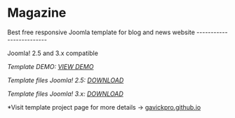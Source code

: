 Magazine
===========================

Best free responsive Joomla template for blog and news website -------------------------

Joomla! 2.5 and 3.x compatible

_Template DEMO: [VIEW DEMO](http://demo.gavick.com/joomla25/magazine/)_

_Template files Joomla! 2.5: [DOWNLOAD](https://www.gavick.com/download/joomla-25-templates/magazine.html)_

_Template files Joomla! 3.x: [DOWNLOAD](http://www.gavick.com/download/joomla-3-templates/magazine.html)_

 *Visit template project page for more details → [gavickpro.github.io](http://gavickpro.github.io/Magazine-Free-Joomla-Template/)
